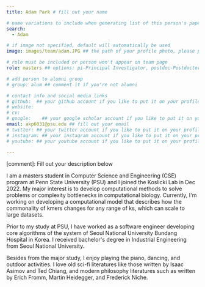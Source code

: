 ```yaml
---
title: Adam Park # fill out your name

# name variations to include when generating list of this person's papers
search:
  - Adam

# if image not specified, default will automatically be used
image: images/team/adam.JPG ## the path of your profile photo, please put it under 'images/team' and name it as firstname-lastname.jpg

# role must be included or person won't appear on team page
role: masters ## options: pi-Principal Investigator, postdoc-Postdoctoral Researcher, phd-PhD Student, masters-Master's Student, undergrad-Undergraduate Student, highschool-High School Student, programmer-Software Engineer

# add person to alumni group
# group: alum ## comment it if you're not alumni

# contact info and social media links
# github:  ## your github account if you like to put it on your profile
# website: 
# cv: 
# google:    ## your google scholar account if you like to put it on your profile
email: akp6031@psu.edu ## fill out your email
# twitter: ## your twitter account if you like to put it on your profile
# instagram: ## your instagram account if you like to put it on your profile
# youtube: ## your youtube account if you like to put it on your profile

---
```

[comment]: Fill out your description below 

I am a masters student in Computer Science and Engineering (CSE) program at Penn State University (PSU) and I joined the Koslicki Lab in Dec 2022. My major interest is to develop computational methods to solve problems or complexity bottlenecks in computational biology. Currently, I'm working on developing a computational model that describes how the commonality of kmers changes for any range of ks, which can scale to large datasets.

Prior to my study at PSU, I have worked as a software engineer developing core algorithms of the system of Seoul National University Bundang Hospital in Korea. I received bachelor's degree in Industrial Engineering from Seoul National University. 

Besides from the major study, I enjoy playing the piano, dancing, and outdoor activities. I love old sci-fi literatures like those written by Isaac Asimov and Ted Chiang, and modern philosophy literatures such as written by Erich Fromm, Martin Heidegger, and Frederick Niche. 

